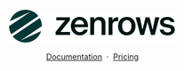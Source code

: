 <p align="center">
    <picture>
        <source media="(prefers-color-scheme: dark)" srcset="logo/dark.svg"/>
        <img alt="ZenRows Logo" src="logo/light.svg" width="300" />
    </picture>
</p>

<p align="center">
    <a href="https://docs.zenrows.com">Documentation</a>
    <span>&nbsp;·&nbsp;</span>
    <a href="https://www.zenrows.com/pricing">Pricing</a>
</p>
<br/>
